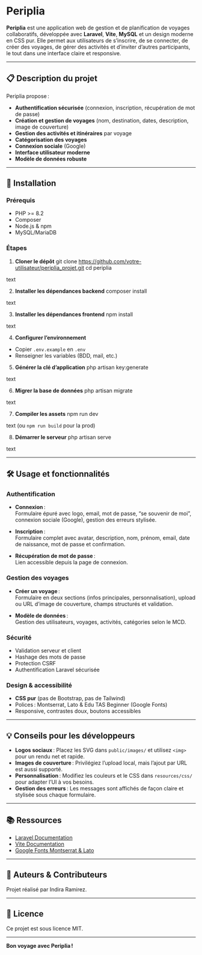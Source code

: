 
# Periplia

**Periplia** est une application web de gestion et de planification de voyages collaboratifs, développée avec **Laravel**, **Vite**, **MySQL** et un design moderne en CSS pur. Elle permet aux utilisateurs de s’inscrire, de se connecter, de créer des voyages, de gérer des activités et d’inviter d’autres participants, le tout dans une interface claire et responsive.

---

## 📋 Description du projet

Periplia propose :
- **Authentification sécurisée** (connexion, inscription, récupération de mot de passe)
- **Création et gestion de voyages** (nom, destination, dates, description, image de couverture)
- **Gestion des activités et itinéraires** par voyage
- **Catégorisation des voyages**
- **Connexion sociale** (Google)
- **Interface utilisateur moderne**
- **Modèle de données robuste** 

---

## 🚀 Installation

### Prérequis

- PHP >= 8.2
- Composer
- Node.js & npm
- MySQL/MariaDB

### Étapes

1. **Cloner le dépôt**
git clone https://github.com/votre-utilisateur/periplia_projet.git
cd periplia

text

2. **Installer les dépendances backend**
composer install

text

3. **Installer les dépendances frontend**
npm install

text

4. **Configurer l’environnement**
- Copier `.env.example` en `.env`
- Renseigner les variables (BDD, mail, etc.)

5. **Générer la clé d’application**
php artisan key:generate

text

6. **Migrer la base de données**
php artisan migrate

text

7. **Compiler les assets**
npm run dev

text
(ou `npm run build` pour la prod)

8. **Démarrer le serveur**
php artisan serve

text

---

## 🛠️ Usage et fonctionnalités

### Authentification

- **Connexion** :  
Formulaire épuré avec logo, email, mot de passe, “se souvenir de moi”, connexion sociale (Google), gestion des erreurs stylisée.


- **Inscription** :  
Formulaire complet avec avatar, description, nom, prénom, email, date de naissance, mot de passe et confirmation.  


- **Récupération de mot de passe** :  
Lien accessible depuis la page de connexion.

### Gestion des voyages

- **Créer un voyage** :  
Formulaire en deux sections (infos principales, personnalisation), upload ou URL d’image de couverture, champs structurés et validation.

- **Modèle de données** :  
Gestion des utilisateurs, voyages, activités, catégories selon le MCD.


### Sécurité

- Validation serveur et client
- Hashage des mots de passe
- Protection CSRF
- Authentification Laravel sécurisée

### Design & accessibilité

- **CSS pur** (pas de Bootstrap, pas de Tailwind)
- Polices : Montserrat,  Lato & Edu TAS Beginner  (Google Fonts)
- Responsive, contrastes doux, boutons accessibles

---

## 💡 Conseils pour les développeurs

- **Logos sociaux** : Placez les SVG dans `public/images/` et utilisez `<img>` pour un rendu net et rapide.
- **Images de couverture** : Privilégiez l’upload local, mais l’ajout par URL est aussi supporté.
- **Personnalisation** : Modifiez les couleurs et le CSS dans `resources/css/` pour adapter l’UI à vos besoins.
- **Gestion des erreurs** : Les messages sont affichés de façon claire et stylisée sous chaque formulaire.

---

## 📚 Ressources

- [Laravel Documentation](https://laravel.com/docs)
- [Vite Documentation](https://vitejs.dev/guide/)
- [Google Fonts Montserrat & Lato](https://fonts.google.com/)

---

## 📝 Auteurs & Contributeurs

Projet réalisé par Indira Ramirez.

---

## 📄 Licence

Ce projet est sous licence MIT.

---

**Bon voyage avec Periplia !**
